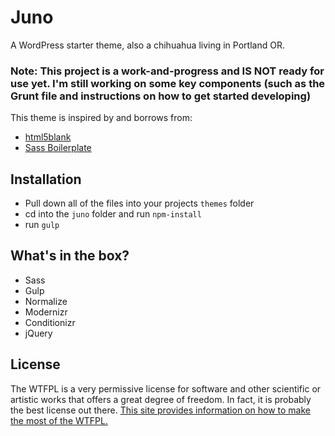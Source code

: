 # Juno
A WordPress starter theme, also a chihuahua living in Portland OR.  

### Note: This project is a work-and-progress and IS NOT ready for use yet. I'm still working on some key components (such as the Grunt file and instructions on how to get started developing)

This theme is inspired by and borrows from:  
  - [html5blank](http://html5blank.com/)
  - [Sass Boilerplate](https://github.com/HugoGiraudel/sass-boilerplate)

## Installation
  - Pull down all of the files into your projects `themes` folder
  - cd into the `juno` folder and run `npm-install`
  - run `gulp`

## What's in the box?
  - Sass
  - Gulp
  - Normalize
  - Modernizr
  - Conditionizr
  - jQuery

## License
The WTFPL is a very permissive license for software and other scientific or artistic works that offers a great degree of freedom. In fact, it is probably the best license out there. [This site provides information on how to make the most of the WTFPL.](http://www.wtfpl.net) 
